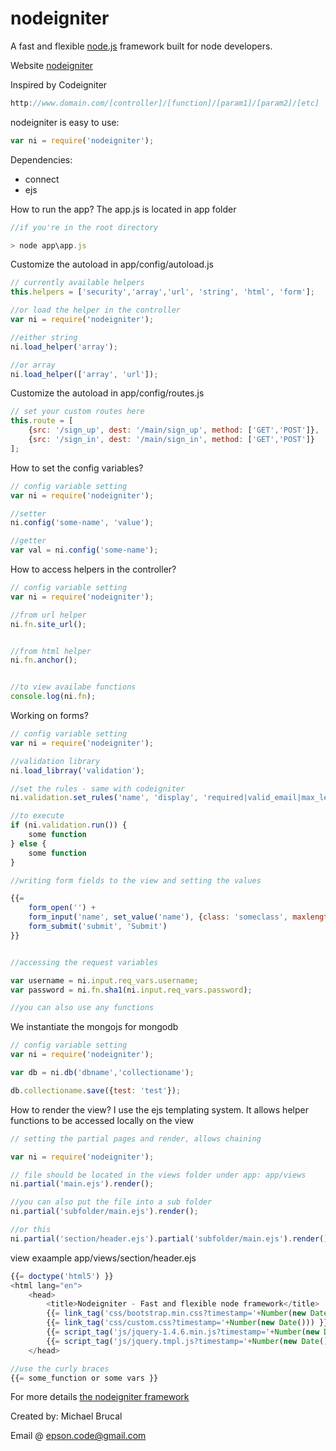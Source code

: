 # nodeigniter
A fast and flexible [node.js](http://nodejs.org) framework built for node developers.

Website [nodeigniter](http://nodeigniter.co)

Inspired by Codeigniter

``` js
http://www.domain.com/[controller]/[function]/[param1]/[param2]/[etc]
```

nodeigniter is easy to use:

``` js
var ni = require('nodeigniter');
```

Dependencies:

- connect
- ejs

How to run the app? The app.js is located in app folder

``` js
//if you're in the root directory

> node app\app.js

```

Customize the autoload in app/config/autoload.js

``` js
// currently available helpers
this.helpers = ['security','array','url', 'string', 'html', 'form'];

//or load the helper in the controller
var ni = require('nodeigniter');

//either string
ni.load_helper('array');

//or array
ni.load_helper(['array', 'url']);

```

Customize the autoload in app/config/routes.js

``` js
// set your custom routes here
this.route = [
    {src: '/sign_up', dest: '/main/sign_up', method: ['GET','POST']},
    {src: '/sign_in', dest: '/main/sign_in', method: ['GET','POST']}
];
```

How to set the config variables?

``` js
// config variable setting
var ni = require('nodeigniter');

//setter
ni.config('some-name', 'value');

//getter
var val = ni.config('some-name');

```

How to access helpers in the controller?

``` js
// config variable setting
var ni = require('nodeigniter');

//from url helper
ni.fn.site_url();


//from html helper
ni.fn.anchor();


//to view availabe functions
console.log(ni.fn);

```

Working on forms?

``` js
// config variable setting
var ni = require('nodeigniter');

//validation library
ni.load_librray('validation');

//set the rules - same with codeigniter
ni.validation.set_rules('name', 'display', 'required|valid_email|max_length[30]');

//to execute
if (ni.validation.run()) {
    some function
} else {
    some function
}

//writing form fields to the view and setting the values

{{= 
    form_open('') + 
    form_input('name', set_value('name'), {class: 'someclass', maxlength: 30}) + 
    form_submit('submit', 'Submit')
}}


//accessing the request variables

var username = ni.input.req_vars.username;
var password = ni.fn.sha1(ni.input.req_vars.password);

//you can also use any functions

```


We instantiate the mongojs for mongodb

``` js
// config variable setting
var ni = require('nodeigniter');

var db = ni.db('dbname','collectioname');

db.collectioname.save({test: 'test'});
```

How to render the view? I use the ejs templating system. It allows helper functions to be accessed locally on the view

``` js
// setting the partial pages and render, allows chaining

var ni = require('nodeigniter');

// file should be located in the views folder under app: app/views
ni.partial('main.ejs').render();

//you can also put the file into a sub folder
ni.partial('subfolder/main.ejs').render();

//or this
ni.partial('section/header.ejs').partial('subfolder/main.ejs').render();

```

view exaample app/views/section/header.ejs

``` js
{{= doctype('html5') }}
<html lang="en">
    <head>
        <title>Nodeigniter - Fast and flexible node framework</title>
        {{= link_tag('css/bootstrap.min.css?timestamp='+Number(new Date())) }}
        {{= link_tag('css/custom.css?timestamp='+Number(new Date())) }}
        {{= script_tag('js/jquery-1.4.6.min.js?timestamp='+Number(new Date())) }}
        {{= script_tag('js/jquery.tmpl.js?timestamp='+Number(new Date())) }}
    </head>

//use the curly braces
{{= some_function or some vars }}
```

For more details [the nodeigniter framework](http://www.nodeigniter.co)

Created by: Michael Brucal

Email @ epson.code@gmail.com
